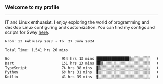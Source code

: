 ### Welcome to my profile

---

IT and Linux enthuasiat. I enjoy exploring the world of programming and desktop Linux configuring and customization. You can find my configs and scripts for Sway [here](https://github.com/uroborosq/mess-of-linux-configurations).

<!-- <div display="block">
 	<img align="left" width="48%" alt="isocalendar" src=".github/metrics/isocalendar_metrics.svg" />
	<img align="center" width="48%" alt="contributions" src=".github/metrics/contributions_metrics.svg" />
	<img align="center" alt="languages" src=".github/metrics/languages_metrics.svg" />
</div> -->

<!-- ![](https://komarev.com/ghpvc/?username=uroborosq&color=success&style=flat-square) -->
<!-- [](https://img.shields.io/github/last-commit/uroborosq/uroborosq?label=Profile%20updated&style=flat-square) -->

<!--START_SECTION:waka-->

```txt
From: 13 February 2023 - To: 27 June 2024

Total Time: 1,541 hrs 26 mins

Go                        954 hrs 13 mins ███████████████▒░░░░░░░░░   61.25 %
Dart                      151 hrs 23 mins ██▒░░░░░░░░░░░░░░░░░░░░░░   09.72 %
TypeScript                76 hrs 38 mins  █▒░░░░░░░░░░░░░░░░░░░░░░░   04.92 %
Python                    69 hrs 31 mins  █░░░░░░░░░░░░░░░░░░░░░░░░   04.46 %
Kotlin                    43 hrs 39 mins  ▓░░░░░░░░░░░░░░░░░░░░░░░░   02.80 %
```

<!--END_SECTION:waka-->
